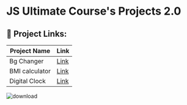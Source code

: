 # JS Ultimate Course's Projects 2.0

## 🧩 Project Links:

| Project Name           | Link                         |
|------------------------|------------------------------|
| Bg Changer                  | [Link](https://dulcet-tapioca-09eb04.netlify.app/)                    |
| BMI calculator            | [Link](https://steady-kitten-6a6222.netlify.app/)                    |
| Digital Clock    | [Link](https://creative-tapioca-a29246.netlify.app/)                    |

![download](https://github.com/user-attachments/assets/10ba2117-22db-4ba8-a987-33f7af1f9ddf)
